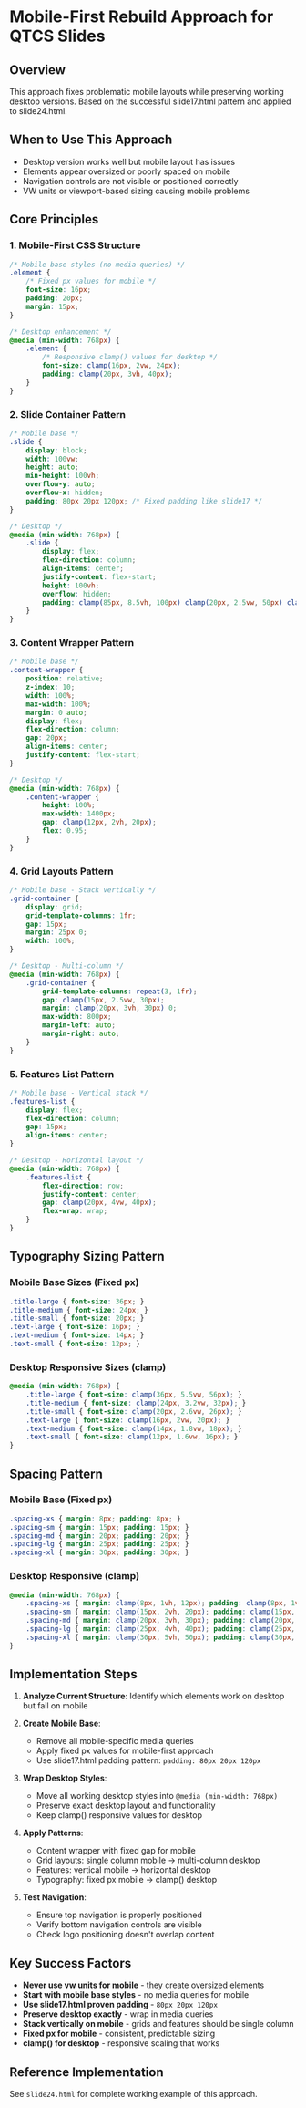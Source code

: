 # Mobile-First Rebuild Approach for QTCS Slides

## Overview
This approach fixes problematic mobile layouts while preserving working desktop versions. Based on the successful slide17.html pattern and applied to slide24.html.

## When to Use This Approach
- Desktop version works well but mobile layout has issues
- Elements appear oversized or poorly spaced on mobile
- Navigation controls are not visible or positioned correctly
- VW units or viewport-based sizing causing mobile problems

## Core Principles

### 1. Mobile-First CSS Structure
```css
/* Mobile base styles (no media queries) */
.element {
    /* Fixed px values for mobile */
    font-size: 16px;
    padding: 20px;
    margin: 15px;
}

/* Desktop enhancement */
@media (min-width: 768px) {
    .element {
        /* Responsive clamp() values for desktop */
        font-size: clamp(16px, 2vw, 24px);
        padding: clamp(20px, 3vh, 40px);
    }
}
```

### 2. Slide Container Pattern
```css
/* Mobile base */
.slide {
    display: block;
    width: 100vw;
    height: auto;
    min-height: 100vh;
    overflow-y: auto;
    overflow-x: hidden;
    padding: 80px 20px 120px; /* Fixed padding like slide17 */
}

/* Desktop */
@media (min-width: 768px) {
    .slide {
        display: flex;
        flex-direction: column;
        align-items: center;
        justify-content: flex-start;
        height: 100vh;
        overflow: hidden;
        padding: clamp(85px, 8.5vh, 100px) clamp(20px, 2.5vw, 50px) clamp(100px, 10vh, 120px);
    }
}
```

### 3. Content Wrapper Pattern
```css
/* Mobile base */
.content-wrapper {
    position: relative;
    z-index: 10;
    width: 100%;
    max-width: 100%;
    margin: 0 auto;
    display: flex;
    flex-direction: column;
    gap: 20px;
    align-items: center;
    justify-content: flex-start;
}

/* Desktop */
@media (min-width: 768px) {
    .content-wrapper {
        height: 100%;
        max-width: 1400px;
        gap: clamp(12px, 2vh, 20px);
        flex: 0.95;
    }
}
```

### 4. Grid Layouts Pattern
```css
/* Mobile base - Stack vertically */
.grid-container {
    display: grid;
    grid-template-columns: 1fr;
    gap: 15px;
    margin: 25px 0;
    width: 100%;
}

/* Desktop - Multi-column */
@media (min-width: 768px) {
    .grid-container {
        grid-template-columns: repeat(3, 1fr);
        gap: clamp(15px, 2.5vw, 30px);
        margin: clamp(20px, 3vh, 30px) 0;
        max-width: 800px;
        margin-left: auto;
        margin-right: auto;
    }
}
```

### 5. Features List Pattern
```css
/* Mobile base - Vertical stack */
.features-list {
    display: flex;
    flex-direction: column;
    gap: 15px;
    align-items: center;
}

/* Desktop - Horizontal layout */
@media (min-width: 768px) {
    .features-list {
        flex-direction: row;
        justify-content: center;
        gap: clamp(20px, 4vw, 40px);
        flex-wrap: wrap;
    }
}
```

## Typography Sizing Pattern

### Mobile Base Sizes (Fixed px)
```css
.title-large { font-size: 36px; }
.title-medium { font-size: 24px; }
.title-small { font-size: 20px; }
.text-large { font-size: 16px; }
.text-medium { font-size: 14px; }
.text-small { font-size: 12px; }
```

### Desktop Responsive Sizes (clamp)
```css
@media (min-width: 768px) {
    .title-large { font-size: clamp(36px, 5.5vw, 56px); }
    .title-medium { font-size: clamp(24px, 3.2vw, 32px); }
    .title-small { font-size: clamp(20px, 2.6vw, 26px); }
    .text-large { font-size: clamp(16px, 2vw, 20px); }
    .text-medium { font-size: clamp(14px, 1.8vw, 18px); }
    .text-small { font-size: clamp(12px, 1.6vw, 16px); }
}
```

## Spacing Pattern

### Mobile Base (Fixed px)
```css
.spacing-xs { margin: 8px; padding: 8px; }
.spacing-sm { margin: 15px; padding: 15px; }
.spacing-md { margin: 20px; padding: 20px; }
.spacing-lg { margin: 25px; padding: 25px; }
.spacing-xl { margin: 30px; padding: 30px; }
```

### Desktop Responsive (clamp)
```css
@media (min-width: 768px) {
    .spacing-xs { margin: clamp(8px, 1vh, 12px); padding: clamp(8px, 1vh, 12px); }
    .spacing-sm { margin: clamp(15px, 2vh, 20px); padding: clamp(15px, 2vh, 20px); }
    .spacing-md { margin: clamp(20px, 3vh, 30px); padding: clamp(20px, 3vh, 30px); }
    .spacing-lg { margin: clamp(25px, 4vh, 40px); padding: clamp(25px, 4vh, 40px); }
    .spacing-xl { margin: clamp(30px, 5vh, 50px); padding: clamp(30px, 5vh, 50px); }
}
```

## Implementation Steps

1. **Analyze Current Structure**: Identify which elements work on desktop but fail on mobile

2. **Create Mobile Base**: 
   - Remove all mobile-specific media queries
   - Apply fixed px values for mobile-first approach
   - Use slide17.html padding pattern: `padding: 80px 20px 120px`

3. **Wrap Desktop Styles**:
   - Move all working desktop styles into `@media (min-width: 768px)`
   - Preserve exact desktop layout and functionality
   - Keep clamp() responsive values for desktop

4. **Apply Patterns**:
   - Content wrapper with fixed gap for mobile
   - Grid layouts: single column mobile → multi-column desktop
   - Features: vertical mobile → horizontal desktop
   - Typography: fixed px mobile → clamp() desktop

5. **Test Navigation**:
   - Ensure top navigation is properly positioned
   - Verify bottom navigation controls are visible
   - Check logo positioning doesn't overlap content

## Key Success Factors

- **Never use vw units for mobile** - they create oversized elements
- **Start with mobile base styles** - no media queries for mobile
- **Use slide17.html proven padding** - `80px 20px 120px`
- **Preserve desktop exactly** - wrap in media queries
- **Stack vertically on mobile** - grids and features should be single column
- **Fixed px for mobile** - consistent, predictable sizing
- **clamp() for desktop** - responsive scaling that works

## Reference Implementation
See `slide24.html` for complete working example of this approach.